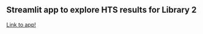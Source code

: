 ## Streamlit app to explore HTS results for Library 2

<a href='https://library2-heatmap.streamlit.app/'>Link to app!</a>